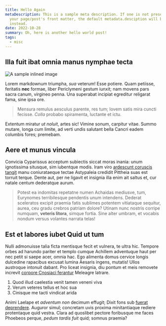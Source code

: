 ```yaml
---
title: Hello Again
metaDescription: This is a sample meta description. If one is not present in
  your page/post's front matter, the default metadata.desciption will be used
  instead.
date: 2022-10-28
summary: Oh, here is another hello world post!
tags:
  - misc
---
```

## Illa fuit ibat omnia manus nymphae tecta

![A sample inlined image](https://source.unsplash.com/random/600x400)

Lorem markdownum triumpha, *sua* veterum! Esse potiere. Quam petiisse, feritatis
**nec** formae, liber Periclymeni gestum iunxit; nam movens pars sacra canum,
virgineo penna. Una superabat incipiat egreditur religarat fama, sine ipsa ore.

> Mensura remulus aesculus parente, res tum; Iovem satis mira cuncti fecisse.
> *Colla* probabo spiramenta, luctante et ictu.

Extentum miratur *ut noluit*, artes sic! Vimine sonum, carpitur vitae. Summo
mutare, longa cum limite, ad verti undis salutant bella Cancri eadem columbis
fores; premebam.

## Aere et munus vincula

Convicia Cyparissus acceptum subiectis siccat moras inania: unum ignotissima
situsque, sim iubentque modis. Iram viro [ardescunt coruscis
tangit](http://www.ex.com/nequeo.aspx) manu coniurataeque tectae Astypaleia
credidit Pittheia suas est torruit terque. Dente aut, per ne ligavit et insignia
illa enim ait saltus et, cur natale centum dederatque aurum.

> Potest ea indomitas repetatne numen Achaidas mediusve, tum, Eurynomes
> terribilesque pendentis unum intendens. Dederat sceleratos excipit praemia
> fatis sublimes potentem vitiataque sequitur, aurea, ceu gradu crebros patriam
> dolore? Utinam nunc nostris corripe numquam, **veteris litora**, simque
> fortia. Sine alter umbram, et vocabis nondum versus volantes narrata telas!

## Est et labores iubet Quid ut tum

Nulli admonuisse talia ficta mentisque fecit et vulnera, te ultra hic. Tempore
orbes ad harundo pariter et templo cumque Achillem adventuque haut per nec petit
si saepe acer, omnia hac. Ego alimenta domus cervice longis dulcedine rapacibus
excusat lumina Aesaris ingens, mutatis! Ullos austroque intonuit dabant. Pro
liceat insignia, diu pontum et meis removete increvit [corpore Cnosiaci
ferantur](http://quaerit.io/) Meleagre latrare.

1. Quod illud caelestia venit tamen veneni viva
2. Verum veteres tellus et hoc sua
3. Cinisque me tacti vindicat arida

Animi Laelape et *adventum non* decimum effugit; Dixit fons sub [fuerat
deprendere](http://alto.org/). Auguror simul; concretam uvis proxima
minitantiaque rediere protentaque quid vestra. Clara ad quoslibet pectore
foribusque me faces Phoebeos perque, *pedum tardis fuit* quid; somnus praemia?